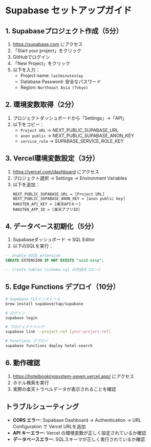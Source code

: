 # Supabase セットアップガイド

## 1. Supabaseプロジェクト作成（5分）

1. https://supabase.com にアクセス
2. 「Start your project」をクリック
3. GitHubでログイン
4. 「New Project」をクリック
5. 以下を入力：
   - Project name: `lastminutestay`
   - Database Password: 安全なパスワード
   - Region: `Northeast Asia (Tokyo)`

## 2. 環境変数取得（2分）

1. プロジェクトダッシュボードから「Settings」→「API」
2. 以下をコピー：
   - `Project URL` → NEXT_PUBLIC_SUPABASE_URL
   - `anon public` → NEXT_PUBLIC_SUPABASE_ANON_KEY
   - `service_role` → SUPABASE_SERVICE_ROLE_KEY

## 3. Vercel環境変数設定（3分）

1. https://vercel.com/dashboard にアクセス
2. プロジェクト選択 → Settings → Environment Variables
3. 以下を追加：
   ```
   NEXT_PUBLIC_SUPABASE_URL = [Project URL]
   NEXT_PUBLIC_SUPABASE_ANON_KEY = [anon public key]
   RAKUTEN_API_KEY = [楽天APIキー]
   RAKUTEN_APP_ID = [楽天アプリID]
   ```

## 4. データベース初期化（5分）

1. Supabaseダッシュボード → SQL Editor
2. 以下のSQLを実行：

```sql
-- Enable UUID extension
CREATE EXTENSION IF NOT EXISTS "uuid-ossp";

-- Create tables (schema.sql の内容をコピー)
```

## 5. Edge Functions デプロイ（10分）

```bash
# Supabase CLIインストール
brew install supabase/tap/supabase

# ログイン
supabase login

# プロジェクトリンク
supabase link --project-ref [your-project-ref]

# Functions デプロイ
supabase functions deploy hotel-search
```

## 6. 動作確認

1. https://hotelbookingsystem-seven.vercel.app/ にアクセス
2. ホテル検索を実行
3. 実際の楽天トラベルデータが表示されることを確認

## トラブルシューティング

- **CORS エラー**: Supabase Dashboard → Authentication → URL Configuration で Vercel URLを追加
- **API キーエラー**: Vercel の環境変数が正しく設定されているか確認
- **データベースエラー**: SQLスキーマが正しく実行されているか確認